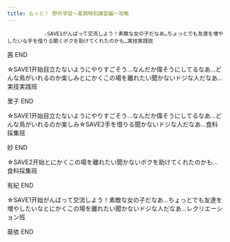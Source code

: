 ```yaml
---
title: もっと！ 野外学習～夏期特別講習編～攻略
---
```


                ☆SAVE1がんばって交流しよう！素敵な女の子だなあ…ちょっとでも友達を増やしたいな手を借りる聞くボクを助けてくれたのかも…実技実践班

茜 END

☆SAVE1开始目立たないようにやりすごそう…なんだか偉そうにしてるなあ…どんな鳥がいれるのか楽しみとにかくこの場を離れたい聞かないドジな人だなあ…実技実践班

里子 END

☆SAVE1开始目立たないようにやりすごそう…なんだか偉そうにしてるなあ…どんな鳥がいれるのか楽しみ☆SAVE2手を借りる聞かないドジな人だなあ…食料採集班

妙 END

☆SAVE2开始とにかくこの場を離れたい聞かないボクを助けてくれたのかも…食料採集班

有紀 END

☆SAVE1开始がんばって交流しよう！素敵な女の子だなあ…ちょっとでも友達を増やしたいなとにかくこの場を離れたい聞かないドジな人だなあ…レクリエーション班

葵依 END
              
